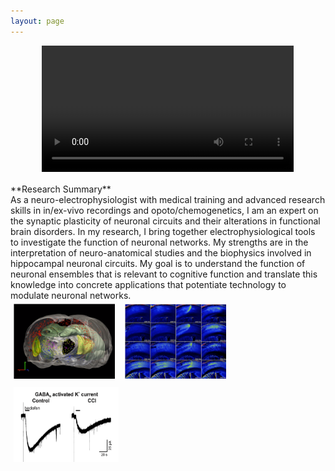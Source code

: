 ```yaml
---
layout: page
---
```

<center>
<video width="80%" autoplay loop>
  <source src="content/images/v2.m4v" type="video/mp4"/>
  <source src="content/images/v2.webm" type="video/webm"/>
Your browser does not support the video tag.
</video>
</center>  
<br>
**Research Summary**<br>
As a neuro-electrophysiologist with medical training and advanced research skills in in/ex-vivo recordings and opoto/chemogenetics, I am an expert on the synaptic plasticity of neuronal circuits and their alterations in functional brain disorders. In my research, I bring together electrophysiological tools to investigate the function of neuronal networks. My strengths are in the interpretation of neuro-anatomical studies and the biophysics involved in hippocampal neuronal circuits. My goal is to understand the function of neuronal ensembles that is relevant to cognitive function and translate this knowledge into concrete applications that potentiate technology to modulate neuronal networks.

<style>
.container {
  position: relative;
  width: 100%;
}

.image {
  display: block;
  width: 100%;
  height: auto;
}

.overlay {
  position: absolute;
  top: 0;
  bottom: 0;
  left: 0;
  right: 0;
  height: 100%;
  width: 100%;
  opacity: 0;
  transition: .5s ease;
  background-color:  #78C2AD;
}

.container:hover .overlay {
  opacity: 0.9;
}

.text {
  color: white;
  font-size: 20px;
  position: absolute;
  top: 50%;
  left: 50%;
  transform: translate(-50%, -50%);
  -ms-transform: translate(-50%, -50%);
}

.column {
  float: left;
  width: 33.33%;
  padding: 5px;
}

/* Clear floats after image containers */
.row::after {
  content: "";
  clear: both;
  display: table;
}

@media screen and (max-width: 500px) {
  .column {
    width: 100%;
  }
}
</style>

<div class="row"> 
  <div class="column">
  	  <div class="container">
        <img src="/content/images/p1.png" class="img-responsive" style="max-width:auto;height:120px;">
    	<div class="overlay">
        <a href="/pages/project1.html" title="Tracing Neuronal Circuits">
    		<div class="text">Tracing Neuronal Circuits</div>
        </a>
    	</div>
  	  </div>
   </div>
  <div class="column"> 
      <div class="container">
        <img src="/content/images/p2.png" class="img-responsive" style="max-width:auto;height:120px;">
    	  <a href="/pages/project2.html" title="Opto/Chemogenetics">
        <div class="overlay">
    		  <div class="text">Opto/Chemogenetics</div>
    	  </div>
        </a>
  	  </div>
  </div>
  <div class="column">
    <a href="/pages/project3.html" title="Electrophysiology">
    	<div class="container">
        <img src="/content/images/p3.png" class="img-responsive" style="max-width:auto;height:120px;">
    	  <div class="overlay">
   	 		  <div class="text">Electrophysiology</div>
    	  </div>
   	  </div>
    </a>
   </div>
</div>
